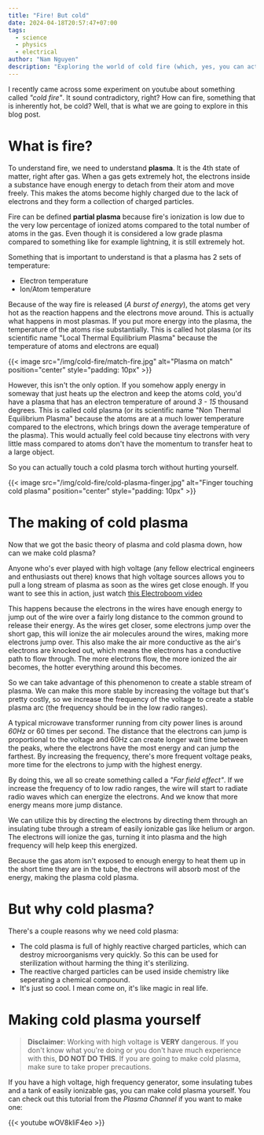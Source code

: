 ```yaml
---
title: "Fire! But cold"
date: 2024-04-18T20:57:47+07:00
tags:
  - science
  - physics
  - electrical
author: "Nam Nguyen"
description: "Exploring the world of cold fire (which, yes, you can actually touch it)"
---
```


I recently came across some experiment on youtube about something called *"cold fire"*. It sound contradictory, right? How can fire, something that is inherently hot, be cold? Well, that is what we are going to explore in this blog post.

# What is fire?

To understand fire, we need to understand **plasma**. It is the 4th state of matter, right after gas. When a gas gets extremely hot, the electrons inside a substance have enough energy to detach from their atom and move freely. This makes the atoms become highly charged due to the lack of electrons and they form a collection of charged particles. 

Fire can be defined **partial plasma** because fire's ionization is low due to the very low percentage of ionized atoms compared to the total number of atoms in the gas. Even though it is considered a low grade plasma compared to something like for example lightning, it is still extremely hot. 

Something that is important to understand is that a plasma has 2 sets of temperature:
- Electron temperature
- Ion/Atom temperature

Because of the way fire is released (*A burst of energy*), the atoms get very hot as the reaction happens and the electrons move around. This is actually what happens in most plasmas. If you put more energy into the plasma, the temperature of the atoms rise substantially. This is called hot plasma (or its scientific name "Local Thermal Equilibrium Plasma" because the temperature of atoms and electrons are equal) 

{{< image src="/img/cold-fire/match-fire.jpg" alt="Plasma on match" position="center" style="padding: 10px" >}}

However, this isn't the only option. If you somehow apply energy in someway that just heats up the electron and keep the atoms cold, you'd have a plasma that has an electron temperature of around *3 - 15* thousand degrees. This is called cold plasma (or its scientific name "Non Thermal Equilibrium Plasma" because the atoms are at a much lower temperature compared to the electrons, which brings down the average temperature of the plasma). This would actually feel cold because tiny electrons with very little mass compared to atoms don't have the momentum to transfer heat to a large object.

So you can actually touch a cold plasma torch without hurting yourself.

{{< image src="/img/cold-fire/cold-plasma-finger.jpg" alt="Finger touching cold plasma" position="center" style="padding: 10px" >}}

# The making of cold plasma

Now that we got the basic theory of plasma and cold plasma down, how can we make cold plasma?

Anyone who's ever played with high voltage (any fellow electrical engineers and enthusiasts out there) knows that high voltage sources allows you to pull a long stream of plasma as soon as the wires get close enough. If you want to see this in action, just watch [this Electroboom video](https://youtu.be/m7VP36diOKY?si=Bape72WkVFGqrr1b&t=132) 

This happens because the electrons in the wires have enough energy to jump out of the wire over a fairly long distance to the common ground to release their energy. As the wires get closer, some electrons jump over the short gap, this will ionize the air molecules around the wires, making more electrons jump over. This also make the air more conductive as the air's electrons are knocked out, which means the electrons has a conductive path to flow through. The more electrons flow, the more ionized the air becomes, the hotter everything around this becomes. 

So we can take advantage of this phenomenon to create a stable stream of plasma. We can make this more stable by increasing the voltage but that's pretty costly, so we increase the frequency of the voltage to create a stable plasma arc (the frequency should be in the low radio ranges).

A typical microwave transformer running from city power lines is around *60Hz* or 60 times per second. The distance that the electrons can jump is proportional to the voltage and 60Hz can create longer wait time between the peaks, where the electrons have the most energy and can jump the farthest. By increasing the frequency, there's more frequent voltage peaks, more time for the electrons to jump with the highest energy.

By doing this, we all so create something called a *"Far field effect"*. If we increase the frequency of to low radio ranges, the wire will start to radiate radio waves which can energize the electrons. And we know that more energy means more jump distance. 

We can utilize this by directing the electrons by directing them through an insulating tube through a stream of easily ionizable gas like helium or argon. The electrons will ionize the gas, turning it into plasma and the high frequency will help keep this energized. 

Because the gas atom isn't exposed to enough energy to heat them up in the short time they are in the tube, the electrons will absorb most of the energy, making the plasma cold plasma.

# But why cold plasma?

There's a couple reasons why we need cold plasma:
- The cold plasma is full of highly reactive charged particles, which can destroy microorganisms very quickly. So this can be used for sterilization without harming the thing it's sterilizing. 
- The reactive charged particles can be used inside chemistry like seperating a chemical compound.
- It's just so cool. I mean come on, it's like magic in real life.

# Making cold plasma yourself

> **Disclaimer**: Working with high voltage is **VERY** dangerous. If you don't know what you're doing or you don't have much experience with this, **DO NOT DO THIS**. If you are going to make cold plasma, make sure to take proper precautions.

If you have a high voltage, high frequency generator, some insulating tubes and a tank of easily ionizable gas, you can make cold plasma yourself. You can check out this tutorial from the *Plasma Channel* if you want to make one:

{{< youtube wOV8kliF4eo >}}
